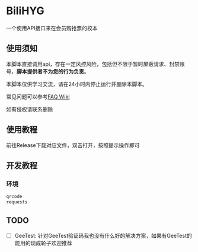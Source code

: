 # BiliHYG

一个使用API接口来在会员购抢票的校本

## 使用须知

本脚本直接调用api，存在一定风控风险，包括但不限于暂时屏蔽请求、封禁账号，**脚本提供者不为您的行为负责**。

本脚本仅供学习交流，请在24小时内停止运行并删除本脚本。

常见问题可以参考[FAQ Wiki](https://github.com/ZianTT/bilibili-hyg/wiki/FAQ)

如有侵权请联系删除

## 使用教程

前往Release下载对应文件，双击打开，按照提示操作即可

## 开发教程

### 环境

```Python 3
qrcode
requests
```

## TODO

 -[ ] GeeTest: 针对GeeTest验证码我也没有什么好的解决方案，如果有GeeTest的能用的现成轮子欢迎推荐